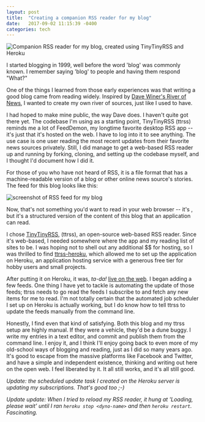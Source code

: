 ```yaml
---
layout: post
title:  "Creating a companion RSS reader for my blog"
date:   2017-09-02 11:15:39 -0400
categories: tech
---
```

![Companion RSS reader for my blog, created using TinyTinyRSS and Heroku](https://farm5.staticflickr.com/4361/36809067462_a9c334467f_b.jpg)

I started blogging in 1999, well before the word 'blog' was commonly known. I remember saying 'blog' to people and having them respond "What?"

One of the things I learned from those early experiences was that writing a good blog came from reading widely. Inspired by [Dave Winer's River of News](http://scripting.com/river), I wanted to create my own river of sources, just like I used to have.

I had hoped to make mine public, the way Dave does. I haven't quite got there yet. The codebase I'm using as a starting point, TinyTinyRSS (ttrss) reminds me a lot of FeedDemon, my longtime favorite desktop RSS app -- it's just that it's hosted on the web. I have to log into it to see anything. The use case is one user reading the most recent updates from their favorite news sources privately. Still, I did manage to get a web-based RSS reader up and running by forking, cloning, and setting up the codebase myself, and I thought I'd document how I did it.

 For those of you who have not heard of RSS, it is a file format that has a machine-readable version of a blog or other online news source's stories. The feed for this blog looks like this:

![screenshot of RSS feed for my blog](https://farm5.staticflickr.com/4341/36145304664_a0f90fe2e9_b.jpg)

Now, that's not something you'd want to read in your web browser -- it's , but it's a structured version of the content of this blog that an application can read.

I chose [TinyTinyRSS](https://git.tt-rss.org/git/tt-rss/wiki), (ttrss), an open-source web-based RSS reader. Since it's web-based, I needed somewhere where the app and my reading list of sites to be. I was hoping not to shell out any additional $$ for hosting, so I was thrilled to find [ttrss-heroku](https://github.com/serl/ttrss-heroku), which allowed me to set up the application on Heroku, an application hosting service with a generous free tier for hobby users and small projects.

After putting it on Heroku, it was, *ta-da!* [live on the web](https://my-fancy-ttrss.herokuapp.com). I began adding a few feeds. One thing I have yet to tackle is automating the update of those feeds; ttrss needs to go read the feeds I subscribe to and fetch any new items for me to read. I'm not totally certain that the automated job scheduler I set up on Heroku is actually working, but I do know how to tell ttrss to update the feeds manually from the command line.

Honestly, I find even that kind of satisfying. Both this blog and my ttrss setup are highly manual. If they were a vehicle, they'd be a dune buggy. I write my entries in a text editor, and commit and publish them from the command line. I enjoy it, and I think I'll enjoy going back to even more of my old-school ways of blogging and reading, just as I did so many years ago. It's good to escape from the massive platforms like Facebook and Twitter, and have a simple and independent existence, thinking and writing out here on the open web. I feel liberated by it. It all still works, and it's all still good.

*Update: the scheduled update task I created on the Heroku server is updating my subscriptions. That's good too ;-)*

*Update update: When I tried to reload my RSS reader, it hung at 'Loading, please wait' until I ran `heroku stop <dyno-name>` and then `heroku restart`. Fascinating.*
